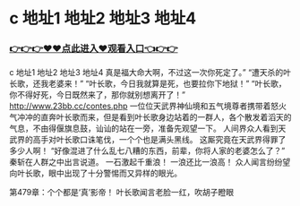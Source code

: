 # c 地址1 地址2 地址3 地址4

### <a href="https://https://github.com/budfg/haiu/issues/1">👉👉👉♥♥点此进入♥观看入口👈👉👉</a>

c 地址1 地址2 地址3 地址4
真是福大命大啊，不过这一次你死定了。”
    “遭天杀的叶长歌，还我老婆来！”
    “叶长歌，今日我就算是死，也要拉你下地狱！”
    “叶长歌，你不得好死，今日既然来了，那你就别想离开了！”
http://www.23bb.cc/contes.php
    一位位天武界神仙境和五气境尊者携带着怒火气冲冲的直奔叶长歌而来，但是看到叶长歌身边站着的一群人，各个散发着滔天的气息，不由得偃旗息鼓，讪讪的站在一旁，准备先观望一下。
    人间界众人看到天武界的高手对叶长歌口诛笔伐，一个个也是满头黑线。
    这厮究竟在天武界得罪了多少人啊！
    “好像混进了什么乱七八糟的东西，前辈，你将人家的老婆怎么了？”
    秦斩在人群之中出言说道。
    一石激起千重浪！
    一浪还比一浪高！
    众人闻言纷纷望向叶长歌，眼中出现了十分警惕而又异样的眼光。

第479章：个个都是‘真’影帝！
    叶长歌闻言老脸一红，吹胡子瞪眼
